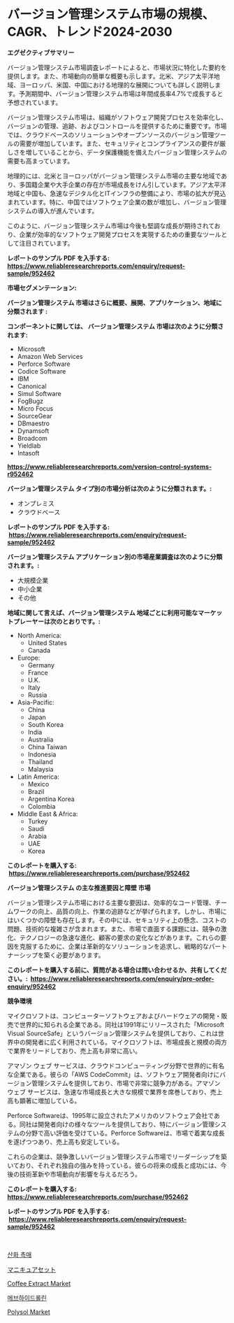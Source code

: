 <p><h1>バージョン管理システム市場の規模、CAGR、トレンド2024-2030</h1></p><p><strong>エグゼクティブサマリー</strong></p>
<p><p>バージョン管理システム市場調査レポートによると、市場状況に特化した要約を提供します。また、市場動向の簡単な概要も示します。北米、アジア太平洋地域、ヨーロッパ、米国、中国における地理的な展開についても詳しく説明します。予測期間中、バージョン管理システム市場は年間成長率4.7%で成長すると予想されています。</p><p>バージョン管理システム市場は、組織がソフトウェア開発プロセスを効率化し、バージョンの管理、追跡、およびコントロールを提供するために重要です。市場では、クラウドベースのソリューションやオープンソースのバージョン管理ツールの需要が増加しています。また、セキュリティとコンプライアンスの要件が厳しさを増していることから、データ保護機能を備えたバージョン管理システムの需要も高まっています。</p><p>地理的には、北米とヨーロッパがバージョン管理システム市場の主要な地域であり、多国籍企業や大手企業の存在が市場成長をけん引しています。アジア太平洋地域と中国も、急速なデジタル化とITインフラの整備により、市場の拡大が見込まれています。特に、中国ではソフトウェア企業の数が増加し、バージョン管理システムの導入が進んでいます。</p><p>このように、バージョン管理システム市場は今後も堅調な成長が期待されており、企業が効率的なソフトウェア開発プロセスを実現するための重要なツールとして注目されています。</p></p>
<p><strong>レポートのサンプル PDF を入手する: <a href="https://www.reliableresearchreports.com/enquiry/request-sample/952462">https://www.reliableresearchreports.com/enquiry/request-sample/952462</a></strong></p>
<p><strong>市場セグメンテーション:</strong></p>
<p><strong> バージョン管理システム 市場はさらに概要、展開、アプリケーション、地域に分類されます :</strong></p>
<p><strong>コンポーネントに関しては、 バージョン管理システム 市場は次のように分類されます: &nbsp;</strong></p>
<p><ul><li>Microsoft</li><li>Amazon Web Services</li><li>Perforce Software</li><li>Codice Software</li><li>IBM</li><li>Canonical</li><li>Simul Software</li><li>FogBugz</li><li>Micro Focus</li><li>SourceGear</li><li>DBmaestro</li><li>Dynamsoft</li><li>Broadcom</li><li>Yieldlab</li><li>Intasoft</li></ul></p>
<p><strong><a href="https://www.reliableresearchreports.com/version-control-systems-r952462">https://www.reliableresearchreports.com/version-control-systems-r952462</a></strong></p>
<p><strong> バージョン管理システム タイプ別の市場分析は次のように分類されます。:</strong></p>
<p><ul><li>オンプレミス</li><li>クラウドベース</li></ul></p>
<p><strong>レポートのサンプル PDF を入手する: &nbsp;<a href="https://www.reliableresearchreports.com/enquiry/request-sample/952462">https://www.reliableresearchreports.com/enquiry/request-sample/952462</a></strong></p>
<p><strong> バージョン管理システム アプリケーション別の市場産業調査は次のように分類されます。:</strong></p>
<p><ul><li>大規模企業</li><li>中小企業</li><li>その他</li></ul></p>
<p><strong>地域に関して言えば、バージョン管理システム 地域ごとに利用可能なマーケットプレーヤーは次のとおりです。:</strong></p>
<p><ul>
    <li>
        North America:
        <ul>
            <li>United States</li>
            <li>Canada</li>
        </ul>
    </li>
    <li>
        Europe:
        <ul>
            <li>Germany</li>
            <li>France</li>
            <li>U.K.</li>
            <li>Italy</li>
            <li>Russia</li>
        </ul>
    </li>
    <li>
        Asia-Pacific:
        <ul>
            <li>China</li>
            <li>Japan</li>
            <li>South Korea</li>
            <li>India</li>
            <li>Australia</li>
            <li>China Taiwan</li>
            <li>Indonesia</li>
            <li>Thailand</li>
            <li>Malaysia</li>
        </ul>
    </li>
    <li>
        Latin America:
        <ul>
            <li>Mexico</li>
            <li>Brazil</li>
            <li>Argentina Korea</li>
            <li>Colombia</li>
        </ul>
    </li>
    <li>
        Middle East & Africa:
        <ul>
            <li>Turkey</li>
            <li>Saudi</li>
            <li>Arabia</li>
            <li>UAE</li>
            <li>Korea</li>
        </ul>
    </li>
    </ul></p>
<p><strong>このレポートを購入する: &nbsp;<a href="https://www.reliableresearchreports.com/purchase/952462">https://www.reliableresearchreports.com/purchase/952462</a></strong></p>
<p><strong>バージョン管理システム の主な推進要因と障壁 市場</strong></p>
<p><p>バージョン管理システム市場における主要な要因は、効率的なコード管理、チームワークの向上、品質の向上、作業の追跡などが挙げられます。しかし、市場にはいくつかの障壁も存在します。その中には、セキュリティ上の懸念、コストの問題、技術的な複雑さが含まれます。また、市場で直面する課題には、競争の激化、テクノロジーの急速な進化、顧客の要求の変化などがあります。これらの要因を克服するために、企業は革新的なソリューションを追求し、戦略的なパートナーシップを築く必要があります。</p></p>
<p><strong>このレポートを購入する前に、質問がある場合は問い合わせるか、共有してください。:&nbsp; <a href="https://www.reliableresearchreports.com/enquiry/pre-order-enquiry/952462">https://www.reliableresearchreports.com/enquiry/pre-order-enquiry/952462</a></strong></p>
<p><strong>競争環境</strong></p>
<p><p>マイクロソフトは、コンピューターソフトウェアおよびハードウェアの開発・販売で世界的に知られる企業である。同社は1991年にリリースされた「Microsoft Visual SourceSafe」というバージョン管理システムを提供しており、これは世界中の開発者に広く利用されている。マイクロソフトは、市場成長と規模の両方で業界をリードしており、売上高も非常に高い。</p><p>アマゾン ウェブ サービスは、クラウドコンピューティング分野で世界的に有名な企業である。彼らの「AWS CodeCommit」は、ソフトウェア開発者向けにバージョン管理システムを提供しており、市場で非常に競争力がある。アマゾン ウェブ サービスは、急速な市場成長と大きな規模で業界を席巻しており、売上高も顕著に増加している。</p><p>Perforce Softwareは、1995年に設立されたアメリカのソフトウェア会社である。同社は開発者向けの様々なツールを提供しており、特にバージョン管理システムの分野で高い評価を受けている。Perforce Softwareは、市場で着実な成長を遂げつつあり、売上高も安定している。</p><p>これらの企業は、競争激しいバージョン管理システム市場でリーダーシップを築いており、それぞれ独自の強みを持っている。彼らの将来の成長と成功には、今後の技術革新や市場動向が影響を与えるだろう。</p></p>
<p><strong>このレポートを購入する: &nbsp; <a href="https://www.reliableresearchreports.com/purchase/952462">https://www.reliableresearchreports.com/purchase/952462</a></strong></p>
<p><strong>レポートのサンプル PDF を入手する: &nbsp;<a href="https://www.reliableresearchreports.com/enquiry/request-sample/952462">https://www.reliableresearchreports.com/enquiry/request-sample/952462</a></strong><strong></strong></p>
<p>&nbsp;</p>
<p><p><a href="https://github.com/OwenHamiytll568745/Market-Research-Report-List-1/blob/main/352495920196.md">산화 촉매</a></p><p><a href="https://medium.com/@henriettemills1/%E3%83%9E%E3%83%8B%E3%82%AD%E3%83%A5%E3%82%A2%E3%82%BB%E3%83%83%E3%83%88%E5%B8%82%E5%A0%B4%E3%81%AE%E3%83%88%E3%83%AC%E3%83%B3%E3%83%89%E3%81%A8%E5%B8%82%E5%A0%B4%E5%88%86%E6%9E%90%E3%81%AF-2024%E5%B9%B4%E3%81%8B%E3%82%892031%E5%B9%B4%E3%81%BE%E3%81%A7%E3%81%AE%E6%9C%9F%E9%96%93%E3%81%AB%E4%BA%88%E6%B8%AC%E3%81%95%E3%82%8C%E3%81%A6%E3%81%84%E3%81%BE%E3%81%99-8e3dbc238320">マニキュアセット</a></p><p><a href="https://issuu.com/reportprime-2/docs/coffee-extract-market-size-2030.pptx">Coffee Extract Market</a></p><p><a href="https://github.com/vdhdwjyp90142/Market-Research-Report-List-1/blob/main/719917320195.md">메브하이드롤린</a></p><p><a href="https://www.linkedin.com/pulse/polysol-market-size-furnishes-valuable-information-encompassing-aso3e?trackingId=xk0H5eJBQ1Jj7QdD0hpA%2BA%3D%3D">Polysol Market</a></p></p>